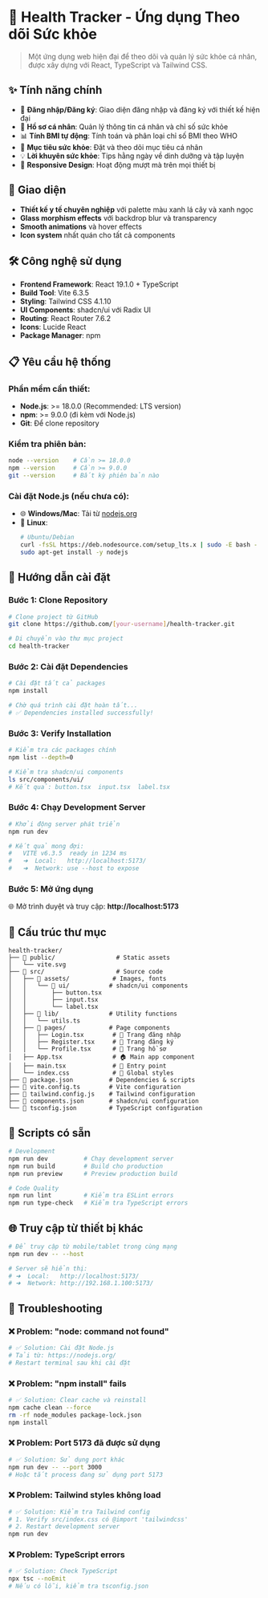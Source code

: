 # 🏥 Health Tracker - Ứng dụng Theo dõi Sức khỏe

> Một ứng dụng web hiện đại để theo dõi và quản lý sức khỏe cá nhân, được xây dựng với React, TypeScript và Tailwind CSS.

## ✨ Tính năng chính

- 🔐 **Đăng nhập/Đăng ký**: Giao diện đăng nhập và đăng ký với thiết kế hiện đại
- 👤 **Hồ sơ cá nhân**: Quản lý thông tin cá nhân và chỉ số sức khỏe
- 📊 **Tính BMI tự động**: Tính toán và phân loại chỉ số BMI theo WHO
- 🎯 **Mục tiêu sức khỏe**: Đặt và theo dõi mục tiêu cá nhân
- 💡 **Lời khuyên sức khỏe**: Tips hằng ngày về dinh dưỡng và tập luyện
- 📱 **Responsive Design**: Hoạt động mượt mà trên mọi thiết bị

## 🎨 Giao diện

- **Thiết kế y tế chuyên nghiệp** với palette màu xanh lá cây và xanh ngọc
- **Glass morphism effects** với backdrop blur và transparency
- **Smooth animations** và hover effects
- **Icon system** nhất quán cho tất cả components

## 🛠️ Công nghệ sử dụng

- **Frontend Framework**: React 19.1.0 + TypeScript
- **Build Tool**: Vite 6.3.5
- **Styling**: Tailwind CSS 4.1.10
- **UI Components**: shadcn/ui với Radix UI
- **Routing**: React Router 7.6.2
- **Icons**: Lucide React
- **Package Manager**: npm

## 📋 Yêu cầu hệ thống

### Phần mềm cần thiết:
- **Node.js**: >= 18.0.0 (Recommended: LTS version)
- **npm**: >= 9.0.0 (đi kèm với Node.js)
- **Git**: Để clone repository

### Kiểm tra phiên bản:
```bash
node --version    # Cần >= 18.0.0
npm --version     # Cần >= 9.0.0
git --version     # Bất kỳ phiên bản nào
```

### Cài đặt Node.js (nếu chưa có):
- 🌐 **Windows/Mac**: Tải từ [nodejs.org](https://nodejs.org/)
- 🐧 **Linux**: 
  ```bash
  # Ubuntu/Debian
  curl -fsSL https://deb.nodesource.com/setup_lts.x | sudo -E bash -
  sudo apt-get install -y nodejs
  ```

## 🚀 Hướng dẫn cài đặt

### Bước 1: Clone Repository
```bash
# Clone project từ GitHub
git clone https://github.com/[your-username]/health-tracker.git

# Di chuyển vào thư mục project
cd health-tracker
```

### Bước 2: Cài đặt Dependencies
```bash
# Cài đặt tất cả packages
npm install

# Chờ quá trình cài đặt hoàn tất...
# ✅ Dependencies installed successfully!
```

### Bước 3: Verify Installation
```bash
# Kiểm tra các packages chính
npm list --depth=0

# Kiểm tra shadcn/ui components
ls src/components/ui/
# Kết quả: button.tsx  input.tsx  label.tsx
```

### Bước 4: Chạy Development Server
```bash
# Khởi động server phát triển
npm run dev

# Kết quả mong đợi:
#   VITE v6.3.5  ready in 1234 ms
#   ➜  Local:   http://localhost:5173/
#   ➜  Network: use --host to expose
```

### Bước 5: Mở ứng dụng
🌐 Mở trình duyệt và truy cập: **http://localhost:5173**

## 📁 Cấu trúc thư mục

```
health-tracker/
├── 📂 public/                 # Static assets
│   └── vite.svg
├── 📂 src/                    # Source code
│   ├── 📂 assets/            # Images, fonts
│   │   └── 📂 ui/           # shadcn/ui components
│   │       ├── button.tsx
│   │       ├── input.tsx
│   │       └── label.tsx
│   ├── 📂 lib/              # Utility functions
│   │   └── utils.ts
│   ├── 📂 pages/            # Page components
│   │   ├── Login.tsx        # 🔐 Trang đăng nhập
│   │   ├── Register.tsx     # 📝 Trang đăng ký
│   │   └── Profile.tsx      # 👤 Trang hồ sơ
│   ├── App.tsx              # 🏠 Main app component
│   ├── main.tsx             # 🎯 Entry point
│   └── index.css            # 🎨 Global styles
├── 📄 package.json          # Dependencies & scripts
├── 📄 vite.config.ts        # Vite configuration
├── 📄 tailwind.config.js    # Tailwind configuration
├── 📄 components.json       # shadcn/ui configuration
└── 📄 tsconfig.json         # TypeScript configuration
```

## 🎯 Scripts có sẵn

```bash
# Development
npm run dev          # Chạy development server
npm run build        # Build cho production  
npm run preview      # Preview production build

# Code Quality
npm run lint         # Kiểm tra ESLint errors
npm run type-check   # Kiểm tra TypeScript errors
```

## 🌐 Truy cập từ thiết bị khác

```bash
# Để truy cập từ mobile/tablet trong cùng mạng
npm run dev -- --host

# Server sẽ hiển thị:
# ➜  Local:   http://localhost:5173/
# ➜  Network: http://192.168.1.100:5173/
```

## 🔧 Troubleshooting

### ❌ Problem: "node: command not found"
```bash
# ✅ Solution: Cài đặt Node.js
# Tải từ: https://nodejs.org/
# Restart terminal sau khi cài đặt
```

### ❌ Problem: "npm install" fails
```bash
# ✅ Solution: Clear cache và reinstall
npm cache clean --force
rm -rf node_modules package-lock.json
npm install
```

### ❌ Problem: Port 5173 đã được sử dụng
```bash
# ✅ Solution: Sử dụng port khác
npm run dev -- --port 3000
# Hoặc tắt process đang sử dụng port 5173
```

### ❌ Problem: Tailwind styles không load
```bash
# ✅ Solution: Kiểm tra Tailwind config
# 1. Verify src/index.css có @import 'tailwindcss'
# 2. Restart development server
npm run dev
```

### ❌ Problem: TypeScript errors
```bash
# ✅ Solution: Check TypeScript
npx tsc --noEmit
# Nếu có lỗi, kiểm tra tsconfig.json
```
